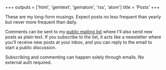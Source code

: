 +++
outputs = ['html', 'gemtext', 'gematom', 'rss', 'atom']
title = 'Posts'
+++

These are my long-form musings. Expect posts no less frequent than yearly but
never more frequent than daily.

Comments can be sent to my
[public mailing list](https://lists.sr.ht/~hedy/posts) where I'll also send new
posts as plain text. If you subscribe to the list, it acts like a newsletter
where you'll receive new posts at your inbox, and you can reply to the email
to start a public discussion.

Subscribing and commenting can happen solely through emails. No external auth
required.

